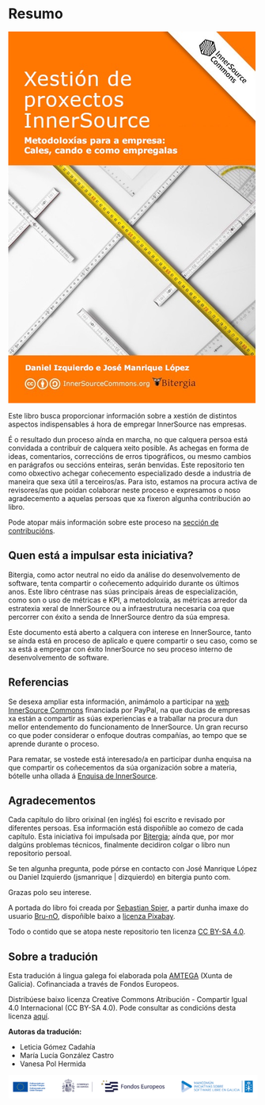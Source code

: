 # Resumo

![Xestión de proxectos InnerSource](managing-innersource-projects-cover_gl.jpg)

Este libro busca proporcionar información sobre a xestión de distintos aspectos indispensables á hora de empregar InnerSource nas empresas.

É o resultado dun proceso aínda en marcha, no que calquera persoa está convidada a contribuír de calquera xeito posible. As achegas en forma de ideas, comentarios, correccións de erros tipográficos, ou mesmo cambios en parágrafos ou seccións enteiras, serán benvidas. Este repositorio ten como obxectivo achegar coñecemento especializado desde a industria de maneira que sexa útil a terceiros/as. Para isto, estamos na procura activa de revisores/as que poidan colaborar neste proceso e expresamos o noso agradecemento a aquelas persoas que xa fixeron algunha contribución ao libro.

Pode atopar máis información sobre este proceso na [sección de contribucións](https://github.com/dicortazar/managing-inner-source-projects/blob/master/CONTRIBUTING.md).

## Quen está a impulsar esta iniciativa?

Bitergia, como actor neutral no eido da análise do desenvolvemento de software, tenta compartir o coñecemento adquirido durante os últimos anos. Este libro céntrase nas súas principais áreas de especialización, como son o uso de métricas e KPI, a metodoloxía, as métricas arredor da estratexia xeral de InnerSource ou a infraestrutura necesaria coa que percorrer con éxito a senda de InnerSource dentro da súa empresa.

Este documento está aberto a calquera con interese en InnerSource, tanto se aínda está en proceso de aplicalo e quere compartir o seu caso, como se xa está a empregar con éxito InnerSource no seu proceso interno de desenvolvemento de software.

## Referencias

Se desexa ampliar esta información, animámolo a participar na [web InnerSource Commons](https://paypal.github.io/InnerSourceCommons/) financiada por PayPal, na que ducias de empresas xa están a compartir as súas experiencias e a traballar na procura dun mellor entendemento do funcionamento de InnerSource. Un gran recurso co que poder considerar o enfoque doutras compañías, ao tempo que se aprende durante o proceso.

Para rematar, se vostede está interesado/a en participar dunha enquisa na que compartir os coñecementos da súa organización sobre a materia, bótelle unha ollada á [Enquisa de InnerSource](https://paypal.github.io/InnerSourceCommons/assets/files/InnerSourceCommonsSurvey2016.pdf).

## Agradecementos

Cada capítulo do libro orixinal (en inglés) foi escrito e revisado por diferentes persoas. Esa información está dispoñible ao comezo de cada capítulo. Esta iniciativa foi impulsada por [Bitergia](https://bitergia.com); aínda que, por mor dalgúns problemas técnicos, finalmente decidiron colgar o libro nun repositorio persoal.

Se ten algunha pregunta, pode pórse en contacto con José Manrique López ou Daniel Izquierdo (jsmanrique | dizquierdo) en bitergia punto com.

Grazas polo seu interese.

A portada do libro foi creada por [Sebastian Spier](https://spier.hu), a partir dunha imaxe do usuario [Bru-nO](https://pixabay.com/photos/measure-unit-of-measure-meterstab-2737004/), dispoñible baixo a [licenza Pixabay](https://pixabay.com/service/license/).

Todo o contido que se atopa neste repositorio ten licenza [CC BY-SA 4.0](https://creativecommons.org/licenses/by-sa/4.0/).

## Sobre a tradución

Esta tradución á lingua galega foi elaborada pola [AMTEGA](https://amtega.xunta.gal) (Xunta de Galicia). Cofinanciada a través de Fondos Europeos.

Distribúese baixo licenza Creative Commons Atribución - Compartir Igual 4.0 Internacional (CC BY-SA 4.0). Pode consultar as condicións desta licenza [aquí](https://creativecommons.org/licenses/by-sa/4.0/deed.gl).

**Autoras da tradución:**

* Leticia Gómez Cadahía
* María Lucía González Castro
* Vanesa Pol Hermida

![Fondos Públicos](fondos-publicos.png)
